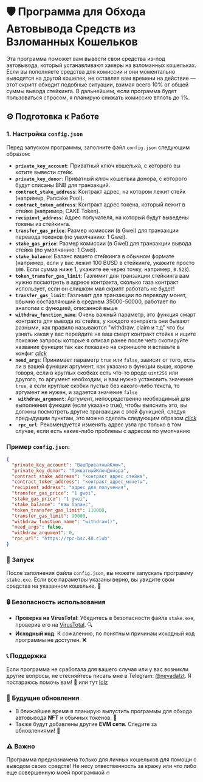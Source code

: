 # 🛡️ Программа для Обхода Автовывода Средств из Взломанных Кошельков

Эта программа поможет вам вывести свои средства из-под автовывода, который устанавливают хакеры на взломанных кошельках. Если вы пополняете средства для комиссии и они моментально выводятся на другой кошелек, не оставляя вам времени на действие — этот скрипт обходит подобные ситуации, взимая всего 10% от общей суммы вывода стейкинга. В дальнейшем, если программа будет пользоваться спросом, я планирую снижать комиссию вплоть до 1%.

## ⚙️ Подготовка к Работе

### 1. Настройка `config.json`

Перед запуском программы, заполните файл `config.json` следующим образом:

- **`private_key_account`**: Приватный ключ кошелька, с которого вы хотите вывести стейк.
- **`private_key_donor`**: Приватный ключ кошелька донора, с которого будут списаны BNB для транзакций.
- **`contract_stake_address`**: Контракт адрес, на котором лежит стейк (например, Pancake Pool).
- **`contract_token_address`**: Контракт адрес токена, который лежит в стейке (например, CAKE Token).
- **`recipient_address`**: Адрес получателя, на который будут выведены токены из стейкинга.
- **`transfer_gas_price`**: Размер комиссии (в Gwei) для транзакции перевода токенов (по умолчанию: 1 Gwei).
- **`stake_gas_price`**: Размер комиссии (в Gwei) для транзакции вывода стейка (по умолчанию: 1 Gwei).
- **`stake_balance`**: Баланс вашего стейкинга в обычном формате (например, если у вас лежит 100 BUSD в стейкинге, укажите просто `100`. Если сумма ниже 1, укажите ее через точку, например, `0.523`).
- **`token_transfer_gas_limit`**: Газлимит для транзакции стейкинга вам нужно посмотреть в адресе контракта, сколько газа контракт использует, если он слишком мал скрипт работать не будет!
- **`transfer_gas_limit`**: Газлимит для транзакции по переводу монет, обычно составляющий в среднем 35000-50000, работает по аналогии с функцией, описанной выше
- **`withdraw_function_name`**: Очень важный параметр, это функция смарт контракта для вывода из стейка, у каждого контракта они бывают разными, как правило называются "withdraw, claim и т.д" что бы узнать какая у вас перейдите на ваш смарт контракт стейка и ищите похожие запросы которые я описал ранее после чего скопируйте название функции так как показано на скриншоте и вставьте в конфиг [*click*](https://imgur.com/a/T5ifKmF)
- **`need_args`**: Принимает параметр `true` или `false`, зависит от того, есть ли в вашей функции аргумент, как указано в функции выше, короче говоря, если в круглых скобках есть что-то вроде `uint256` или другого, то аргумент необходим, и вам нужно установить значение `true`, а если круглые скобки пустые без какого-либо текста, то аргумент не нужен, и задается значение `false`
- **` withdraw_argument`**: Аргумент, непосредственно необходимый для выполнения функции (если указано true), чтобы выяснить это, вы должны посмотреть другие транзакции с этой функцией, следуя предыдущим пунктам, это можно сделать следующим образом [*click*](https://imgur.com/a/rkQgaFu)
- **` rpc_url`**: Рекомендуется изменять адрес узла rpc только в том случае, если есть какие-либо проблемы с адресом по умолчанию

### Пример `config.json`:

```json
{
  "private_key_account": "ВашПриватныйКлюч",
  "private_key_donor": "ПриватныйКлючДонора",
  "contract_stake_address": "контракт_адрес_стейка",
  "contract_token_address": "контракт_адрес_монеты",
  "recipient_address": "адрес_для_получения",
  "transfer_gas_price": "1 gwei",
  "stake_gas_price": "1 gwei",
  "stake_balance": "ваш баланс",
  "token_transfer_gas_limit": 110000,
  "transfer_gas_limit": 90000,
  "withdraw_function_name": "withdraw()",
  "need_args": false,
  "withdraw_argument": 0,
  "rpc_url": "https://rpc-bsc.48.club"
}
```

### 🚀 Запуск

После заполнения файла `config.json`, вы можете запускать программу `stake.exe`. Если все параметры указаны верно, вы увидите свои средства на указанном кошельке. 🥳

### 🔒 Безопасность использования

- **Проверка на VirusTotal**: Убедитесь в безопасности файла `stake.exe`, проверив его на [VirusTotal](https://www.virustotal.com/gui/file/632894fe2d4cd6ff883ce9a1d808c206a9b3884ea87780fbefa31a78dfa05a44). 🔍
- **Исходный код**: К сожалению, по понятным причинам исходный код программы не доступен. ❌

### 📞 Поддержка

Если программа не сработала для вашего случая или у вас возникли другие вопросы, не стесняйтесь писать мне в Telegram: [@nevadalzt](https://t.me/nevadalzt). Я постараюсь помочь вам! 💬
или тут [lolz](https://lolz.live/resonancee/)

### 📅 Будущие обновления

- В ближайшее время я планирую выпустить программы для обхода автовывода **NFT** и обычных токенов. 🎉
- Также будут добавлены другие **EVM сети**. Следите за обновлениями! 🔔

### ⚠️ Важно

Программа предназначена только для личных кошельков для помощи с выводом своих средств! Не несу отвественность за кражу или что либо еще совершенную моей программой 🔥
